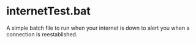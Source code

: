 # internetTest.bat
A simple batch file to run when your internet is down to alert you when a connection is reestablished.
